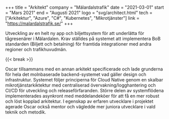 +++
title = "Arkitekt"
company = "Mälardalstrafik"
date = "2021-03-01"
start = "Mars 2021"
end = "Augusti 2021"
logo = "svg/architect.html"
tech = ["Arkitektur", "Azure", "C#", "Kubernetes", "Mikrotjänster"]
link = "https://malardalstrafik.se/"
+++

Utveckling av en helt ny app och biljettsystem för att underlätta för tågresenärer i Mälardalen. Krav ställdes på systemet att implementera BoB standarden (Biljett och betalning) för framtida integrationer med andra regioner och trafikhuvudmän.

{{< break >}}

Oscar tillsammans med en annan arkitekt specificerade och lade grunderna för hela det molnbaserade backend-systemet vad gäller design och infrastruktur.
Systemet följer principerna för Cloud Native genom en skalbar mikrotjänstarkiktektur med centraliserad övervakning/logghantering och CI/CD för utveckling och releaseförfaranden.
Större delen av systemflödena implementerades asynkront med meddelandeköer för att få en mer robust och löst kopplad arkitektur.
I egenskap av erfaren utvecklare i projektet agerade Oscar också mentor och vägledde mer juniora utvecklare i vald teknik och metodik.
